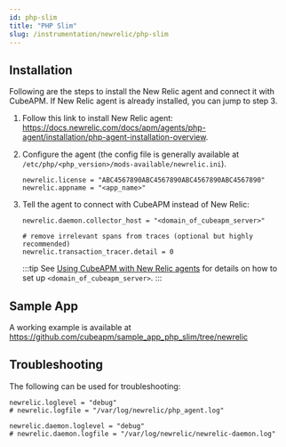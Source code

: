 ```yaml
---
id: php-slim
title: "PHP Slim"
slug: /instrumentation/newrelic/php-slim
---
```


## Installation

Following are the steps to install the New Relic agent and connect it with CubeAPM. If New Relic agent is already installed, you can jump to step 3.

1. Follow this link to install New Relic agent: https://docs.newrelic.com/docs/apm/agents/php-agent/installation/php-agent-installation-overview.

1. Configure the agent (the config file is generally available at `/etc/php/<php_version>/mods-available/newrelic.ini`).

    ```shell title="newrelic.ini"
    newrelic.license = "ABC4567890ABC4567890ABC4567890ABC4567890"
    newrelic.appname = "<app_name>"
    ```

1. Tell the agent to connect with CubeAPM instead of New Relic:

    ```shell title="newrelic.ini"
    newrelic.daemon.collector_host = "<domain_of_cubeapm_server>"

    # remove irrelevant spans from traces (optional but highly recommended)
    newrelic.transaction_tracer.detail = 0
    ```

   :::tip
   See [Using CubeAPM with New Relic agents](newrelic.md) for details on how to set up `<domain_of_cubeapm_server>`.
   :::

## Sample App

A working example is available at https://github.com/cubeapm/sample_app_php_slim/tree/newrelic

## Troubleshooting

The following can be used for troubleshooting:

 ```shell title="newrelic.ini"
newrelic.loglevel = "debug"
# newrelic.logfile = "/var/log/newrelic/php_agent.log"

newrelic.daemon.loglevel = "debug"
# newrelic.daemon.logfile = "/var/log/newrelic/newrelic-daemon.log"
```